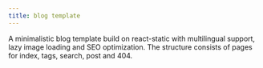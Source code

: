 ```yaml
---
title: blog template
---
```

A minimalistic blog template build on react-static with multilingual support, lazy image loading and SEO optimization. The structure consists of pages for index, tags, search, post and 404.